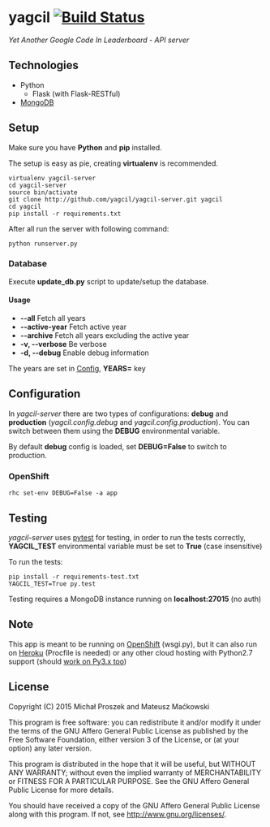 # yagcil [![Build Status](https://travis-ci.org/yagcil/yagcil-server.svg)](https://travis-ci.org/yagcil/yagcil-server)
*Yet Another Google Code In Leaderboard - API server*

## Technologies
* Python
  * Flask (with Flask-RESTful)
* [MongoDB](http://www.mongodb-is-web-scale.com/)

## Setup
Make sure you have **Python** and **pip** installed.

The setup is easy as pie, creating **virtualenv** is recommended.
```
virtualenv yagcil-server
cd yagcil-server
source bin/activate
git clone http://github.com/yagcil/yagcil-server.git yagcil
cd yagcil
pip install -r requirements.txt
```

After all run the server with following command:

```
python runserver.py
```

### Database
Execute **update_db.py** script to update/setup the database.
#### Usage
* **--all**          Fetch all years
* **--active-year**  Fetch active year
* **--archive**      Fetch all years excluding the active year
* **-v, --verbose**  Be verbose
* **-d, --debug**    Enable debug information

The years are set in [Config](#Configuration), **YEARS=** key

## Configuration
In *yagcil-server* there are two types of configurations: 
**debug** and **production** (_yagcil.config.debug_ and _yagcil.config.production_). 
You can switch between them using the **DEBUG** environmental variable. 

By default **debug** config is loaded, set **DEBUG=False** to switch to production.

### OpenShift
```
rhc set-env DEBUG=False -a app
```

## Testing
*yagcil-server* uses [pytest](pytest.org) for testing, 
in order to run the tests correctly, **YAGCIL_TEST** environmental variable must be set to **True** (case insensitive)

To run the tests:

```
pip install -r requirements-test.txt
YAGCIL_TEST=True py.test
```

Testing requires a MongoDB instance running on **localhost:27015** (no auth)

## Note
This app is meant to be running on [OpenShift](http://openshift.com) (wsgi.py), 
but it can also run on [Heroku](http://heroku.com) (Procfile is needed) 
or any other cloud hosting with Python2.7 support (should [work on Py3.x too](http://flask.pocoo.org/docs/0.10/python3/))

## License
Copyright (C) 2015  Michał Proszek and Mateusz Maćkowski

This program is free software: you can redistribute it and/or modify
it under the terms of the GNU Affero General Public License as published by
the Free Software Foundation, either version 3 of the License, or
(at your option) any later version.

This program is distributed in the hope that it will be useful,
but WITHOUT ANY WARRANTY; without even the implied warranty of
MERCHANTABILITY or FITNESS FOR A PARTICULAR PURPOSE.  See the
GNU Affero General Public License for more details.

You should have received a copy of the GNU Affero General Public License
along with this program.  If not, see <http://www.gnu.org/licenses/>.
